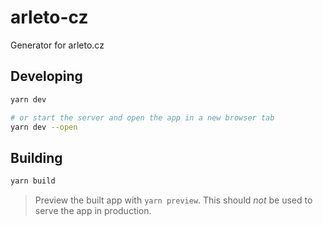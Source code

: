 # arleto-cz

Generator for arleto.cz

## Developing

```bash
yarn dev

# or start the server and open the app in a new browser tab
yarn dev --open
```

## Building

```bash
yarn build
```

> Preview the built app with `yarn preview`. This should _not_ be used to serve the app in production.
